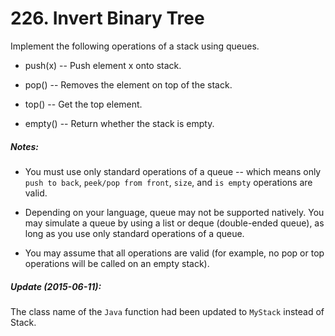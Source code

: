 # 226. Invert Binary Tree
Implement the following operations of a stack using queues.

* push(x) -- Push element x onto stack.

* pop() -- Removes the element on top of the stack.

* top() -- Get the top element.

* empty() -- Return whether the stack is empty.

##### Notes:
* You must use only standard operations of a queue -- which means only `push to back`, `peek/pop from front`, `size`, and `is empty` operations are valid.

* Depending on your language, queue may not be supported natively. You may simulate a queue by using a list or deque (double-ended queue), as long as you use only standard operations of a queue.

* You may assume that all operations are valid (for example, no pop or top operations will be called on an empty stack).

##### Update (2015-06-11):

The class name of the `Java` function had been updated to `MyStack` instead of Stack.